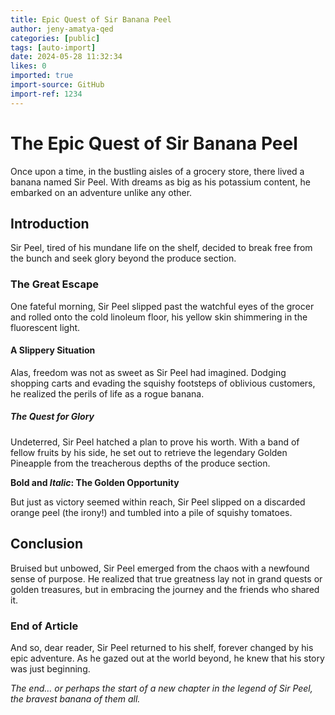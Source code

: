 ```yaml
---
title: Epic Quest of Sir Banana Peel
author: jeny-amatya-qed
categories: [public]
tags: [auto-import]
date: 2024-05-28 11:32:34 
likes: 0
imported: true
import-source: GitHub
import-ref: 1234
---
```


# The Epic Quest of Sir Banana Peel

Once upon a time, in the bustling aisles of a grocery store, there lived a banana named Sir Peel. With dreams as big as his potassium content, he embarked on an adventure unlike any other.

## Introduction

Sir Peel, tired of his mundane life on the shelf, decided to break free from the bunch and seek glory beyond the produce section.

### The Great Escape

One fateful morning, Sir Peel slipped past the watchful eyes of the grocer and rolled onto the cold linoleum floor, his yellow skin shimmering in the fluorescent light.

#### A Slippery Situation

Alas, freedom was not as sweet as Sir Peel had imagined. Dodging shopping carts and evading the squishy footsteps of oblivious customers, he realized the perils of life as a rogue banana.

##### The Quest for Glory

Undeterred, Sir Peel hatched a plan to prove his worth. With a band of fellow fruits by his side, he set out to retrieve the legendary Golden Pineapple from the treacherous depths of the produce section.

**Bold and _Italic_: The Golden Opportunity**

But just as victory seemed within reach, Sir Peel slipped on a discarded orange peel (the irony!) and tumbled into a pile of squishy tomatoes.

## Conclusion

Bruised but unbowed, Sir Peel emerged from the chaos with a newfound sense of purpose. He realized that true greatness lay not in grand quests or golden treasures, but in embracing the journey and the friends who shared it.

### End of Article

And so, dear reader, Sir Peel returned to his shelf, forever changed by his epic adventure. As he gazed out at the world beyond, he knew that his story was just beginning.

*The end… or perhaps the start of a new chapter in the legend of Sir Peel, the bravest banana of them all.*
